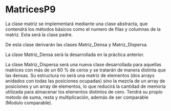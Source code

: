 # MatricesP9

La clase matriz se implementará mediante una clase abstracta, que contendrá los métodos básicos como el numero de filas y columnas de la matriz. Esta será la clase padre.

De esta clase derivarán las clases Matriz_Densa y Matriz_Dispersa.

La clase Matriz_Densa será la desarrollada en la práctica anterior.

La clase Matriz_Dispersa será una nueva clase desarrollada para aquellas matrices con más de un 60 % de ceros y se tratarán de manera distinta que las densas. Su estructura no será una matriz de elementos (dos arrays anidados con todas las posiciones ocupadas) sino la mezcla de un array de posiciones y un array de elementos, lo que reducirá la cantidad de memoria utilizada para almacenar los elementos distintos de cero. Tendrá su propio metodo de suma, resta y multiplicación, además de ser comparable (Modulo comparable).



